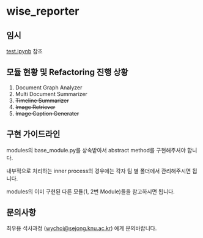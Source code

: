 # wise_reporter

## 임시
[test.ipynb](https://github.com/KNU-NLPlab/wise_reporter/blob/master/test.ipynb) 참조

## 모듈 현황 및 Refactoring 진행 상황
1. Document Graph Analyzer
2. Multi Document Summarizer
3. ~~Timeline Summarizer~~
4. ~~Image Retriever~~
5. ~~Image Caption Generater~~

## 구현 가이드라인

modules의 base_module.py를 상속받아서 abstract method를 구현해주셔야 합니다.

내부적으로 처리하는 inner process의 경우에는 각자 팀 별 폴더에서 관리해주시면 됩니다.

modules의 이미 구현된 다른 모듈(1, 2번 Module)들을 참고하시면 됩니다.

## 문의사항

최우용 석사과정 (wychoi@sejong.knu.ac.kr) 에게 문의바랍니다.


